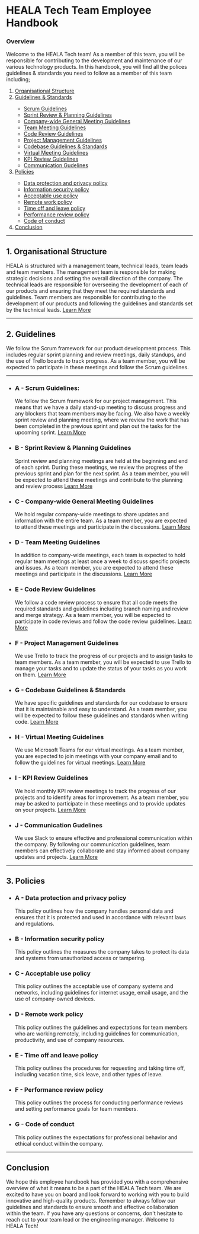 # HEALA Tech Team Employee Handbook

### Overview

Welcome to the HEALA Tech team! As a member of this team, you will be responsible for contributing to the development and maintenance of our various technology products. In this handbook, you will find all the polices guidelines & standards you need to follow as a member of this team including; 

<ol>
    <li><a href="#1-organisational-structure">Organisational Structure</a></li>
    <li><a href="#2-guidelines">Guidelines & Standards</a></li>
      <ul>
        <li><a href="#a---scrum-guidelines">Scrum Guidelines</a></li>
        <li><a href="#b---sprint-review--planning-guidelines">Sprint Review & Planning Guidelines</a></li>
        <li><a href="#c---company-wide-general-meeting-guidelines">Company-wide General Meeting Guidelines</a></li>
        <li><a href="#d---team-meeting-guidelines">Team Meeting Guidelines</a></li>
        <li><a href="#e---code-review-guidelines">Code Review Guidelines</a></li>
        <li><a href="#f---project-management-guidelines">Project Management Guidelines</a></li>
        <li><a href="#g---codebase-guidelines--standards">Codebase Guidelines & Standards</a></li>
        <li><a href="#h---virtual-meeting-guidelines">Virtual Meeting Guidelines</a></li>
        <li><a href="#i---kpi-review-guidelines">KPI Review Guidelines</a></li>
        <li><a href="#j---communication-gudelines">Communication Gudelines</a></li>
     </ul>
    <li><a href="#3-policies">Policies</a></li>
      <ul>
          <li><a href="#a---data-protection-and-privacy-policy">Data protection and privacy policy</a></li>
          <li><a href="#b---information-security-policy">Information security policy</a></li>
          <li><a href="#c---acceptable-use-policy">Acceptable use policy</a></li>
          <li><a href="#d---remote-work-policy">Remote work policy</a></li>
          <li><a href="#e---time-off-and-leave-policy">Time off and leave policy</a></li>
          <li><a href="#f---performance-review-policy">Performance review policy</a></li>
          <li><a href="g---code-of-conduct">Code of conduct</a></li>
      </ul>
    <li><a href="#conclusion">Conclusion</a></li>
</ol>

<hr>

## 1. Organisational Structure

HEALA is structured with a management team, technical leads, team leads and team members. The management team is responsible for making strategic decisions and setting the overall direction of the company. The technical leads are responsible for overseeing the development of each of our products and ensuring that they meet the required standards and guidelines. Team members are responsible for contributing to the development of our products and following the guidelines and standards set by the technical leads. [Learn More](organisational%20structure/organisational-structure.md)

<hr>


## 2. Guidelines

We follow the Scrum framework for our product development process. This includes regular sprint planning and review meetings, daily standups, and the use of Trello boards to track progress. As a team member, you will be expected to participate in these meetings and follow the Scrum guidelines.

<hr>

 - ### A - Scrum Guidelines: 
    
    We follow the Scrum framework for our project management. This means that we have a daily stand-up meeting to discuss progress and any blockers that team members may be facing. We also have a weekly sprint review and planning meeting, where we review the work that has been completed in the previous sprint and plan out the tasks for the upcoming sprint. [Learn More](guidelines/daily-scrum.md)

 - ### B - Sprint Review & Planning Guidelines

    Sprint review and planning meetings are held at the beginning and end of each sprint. During these meetings, we review the progress of the previous sprint and plan for the next sprint. As a team member, you will be expected to attend these meetings and contribute to the planning and review process [Learn More](guidelines/sprint-review-and-planning.md)

 - ### C - Company-wide General Meeting Guidelines

    We hold regular company-wide meetings to share updates and information with the entire team. As a team member, you are expected to attend these meetings and participate in the discussions. [Learn More](guidelines/general-meeting.md)


 - ### D - Team Meeting Guidelines

    In addition to company-wide meetings, each team is expected to hold regular team meetings at least once a week to discuss specific projects and issues. As a team member, you are expected to attend these meetings and participate in the discussions. [Learn More](guidelines/team-meeting.md)

 - ### E - Code Review Guidelines

    We follow a code review process to ensure that all code meets the required standards and guidelines including branch naming and review and merge strategy. As a team member, you will be expected to participate in code reviews and follow the code review guidelines. [Learn More](guidelines/code-review.md)

 - ### F - Project Management Guidelines

    We use Trello to track the progress of our projects and to assign tasks to team members. As a team member, you will be expected to use Trello to manage your tasks and to update the status of your tasks as you work on them. [Learn More](guidelines/project-management.md)

 - ### G - Codebase Guidelines & Standards

    We have specific guidelines and standards for our codebase to ensure that it is maintainable and easy to understand. As a team member, you will be expected to follow these guidelines and standards when writing code. [Learn More](guidelines/codebase)

 - ### H - Virtual Meeting Guidelines

    We use Microsoft Teams for our virtual meetings. As a team member, you are expected to join meetings with your company email and to follow the guidelines for virtual meetings. [Learn More](guidelines/virtual-meetings.md)

 - ### I - KPI Review Guidelines

    We hold monthly KPI review meetings to track the progress of our projects and to identify areas for improvement. As a team member, you may be asked to participate in these meetings and to provide updates on your projects. [Learn More](guidelines/kpi-review.md)

 - ### J - Communication Gudelines

    We use Slack to ensure effective and professional communication within the company. By following our communication guidelines, team members can effectively collaborate and stay informed about company updates and projects. [Learn More](guidelines/communication.md)

<hr>

## 3. Policies

 - ### A - Data protection and privacy policy
    
    This policy outlines how the company handles personal data and ensures that it is protected and used in accordance with relevant laws and regulations.

 - ### B - Information security policy 
    
    This policy outlines the measures the company takes to protect its data and systems from unauthorized access or tampering.

 - ### C - Acceptable use policy

   This policy outlines the acceptable use of company systems and networks, including guidelines for internet usage, email usage, and the use of company-owned devices.

 - ### D - Remote work policy
    
    This policy outlines the guidelines and expectations for team members who are working remotely, including guidelines for communication, productivity, and use of company resources.

 - ### E - Time off and leave policy

    This policy outlines the procedures for requesting and taking time off, including vacation time, sick leave, and other types of leave.

 - ### F - Performance review policy

    This policy outlines the process for conducting performance reviews and setting performance goals for team members.

 - ### G - Code of conduct

    This policy outlines the expectations for professional behavior and ethical conduct within the company.

<hr>

## Conclusion

We hope this employee handbook has provided you with a comprehensive overview of what it means to be a part of the HEALA Tech team. We are excited to have you on board and look forward to working with you to build innovative and high-quality products. Remember to always follow our guidelines and standards to ensure smooth and effective collaboration within the team. If you have any questions or concerns, don't hesitate to reach out to your team lead or the engineering manager. Welcome to HEALA Tech!
